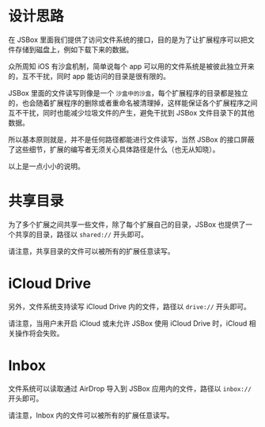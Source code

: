 # 设计思路

在 JSBox 里面我们提供了访问文件系统的接口，目的是为了让扩展程序可以把文件存储到磁盘上，例如下载下来的数据。

众所周知 iOS 有沙盒机制，简单说每个 app 可以用的文件系统是被彼此独立开来的，互不干扰，同时 app 能访问的目录是很有限的。

JSBox 里面的文件读写则像是一个 `沙盒中的沙盒`，每个扩展程序的目录都是独立的，也会随着扩展程序的删除或者重命名被清理掉，这样能保证各个扩展程序之间互不干扰，同时也能减少垃圾文件的产生，避免干扰到 JSBox 文件目录下的其他数据。

所以基本原则就是，并不是任何路径都能进行文件读写，当然 JSBox 的接口屏蔽了这些细节，扩展的编写者无须关心具体路径是什么（也无从知晓）。

以上是一点小小的说明。

# 共享目录

为了多个扩展之间共享一些文件，除了每个扩展自己的目录，JSBox 也提供了一个共享的目录，路径以 `shared://` 开头即可。

请注意，共享目录的文件可以被所有的扩展任意读写。

# iCloud Drive

另外，文件系统支持读写 iCloud Drive 内的文件，路径以 `drive://` 开头即可。

请注意，当用户未开启 iCloud 或未允许 JSBox 使用 iCloud Drive 时，iCloud 相关操作将会失败。

# Inbox

文件系统可以读取通过 AirDrop 导入到 JSBox 应用内的文件，路径以 `inbox://` 开头即可。

请注意，Inbox 内的文件可以被所有的扩展任意读写。